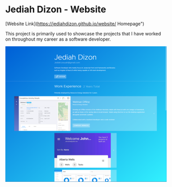 # Jediah Dizon - Website

[Website Link](https://jediahdizon.github.io/website/ Homepage")

This project is primarily used to showcase the projects that I have worked on throughout my career as a software developer.

![Application Screenshot](https://github.com/JediahDizon/website/blob/master/src/assets/app-screenshot.png "Application Screenshot")
